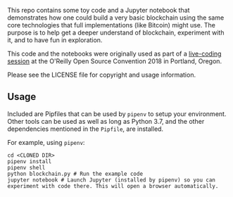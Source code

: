 This repo contains some toy code and a Jupyter notebook that demonstrates how one could build a very basic blockchain using the same core technologies that full implementations (like Bitcoin) might use. The purpose is to help get a deeper understand of blockchain, experiment with it, and to have fun in exploration.

This code and the notebooks were originally used as part of a [live-coding session][1] at the O'Reilly Open Source Convention 2018 in Portland, Oregon.

Please see the LICENSE file for copyright and usage information.

[1]: https://conferences.oreilly.com/oscon/oscon-or/public/schedule/detail/66678

## Usage

Included are Pipfiles that can be used by `pipenv` to setup your environment. Other tools can be used as well as long as Python 3.7, and the other dependencies mentioned in the `Pipfile`, are installed.

For example, using `pipenv`:

```
cd <CLONED DIR>
pipenv install
pipenv shell
python blockchain.py # Run the example code
jupyter notebook # Launch Jupyter (installed by pipenv) so you can experiment with code there. This will open a browser automatically.
```